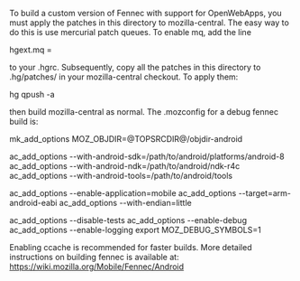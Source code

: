 To build a custom version of Fennec with support for OpenWebApps, you must
apply the patches in this directory to mozilla-central. The easy way to do
this is use mercurial patch queues. To enable mq, add the line

  hgext.mq =

to your .hgrc. Subsequently, copy all the patches in this directory to
.hg/patches/ in your mozilla-central checkout. To apply them:

  hg qpush -a

then build mozilla-central as normal. The .mozconfig for a debug fennec
build is:

  mk_add_options MOZ_OBJDIR=@TOPSRCDIR@/objdir-android

  ac_add_options --with-android-sdk=/path/to/android/platforms/android-8
  ac_add_options --with-android-ndk=/path/to/android/ndk-r4c
  ac_add_options --with-android-tools=/path/to/android/tools

  ac_add_options --enable-application=mobile
  ac_add_options --target=arm-android-eabi
  ac_add_options --with-endian=little

  ac_add_options --disable-tests
  ac_add_options --enable-debug
  ac_add_options --enable-logging
  export MOZ_DEBUG_SYMBOLS=1

Enabling ccache is recommended for faster builds. More detailed instructions
on building fennec is available at: https://wiki.mozilla.org/Mobile/Fennec/Android
